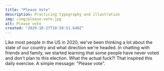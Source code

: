 ```yaml
---
title: "Please Vote"
description: Practicing typography and illustration 
img: /img/please-vote.jpg
alt: Please vote
created: "2020-10-27T10:58:51.640Z"
---
```


Like most people in the US in 2020, we've been thinking a lot about the state of our country and what direction we're headed. In chatting with friends and family, we started learning that some people have never voted and don't plan to this election. What the actual fuck?! That inspired this daily exercise. A simple message: "Please vote".